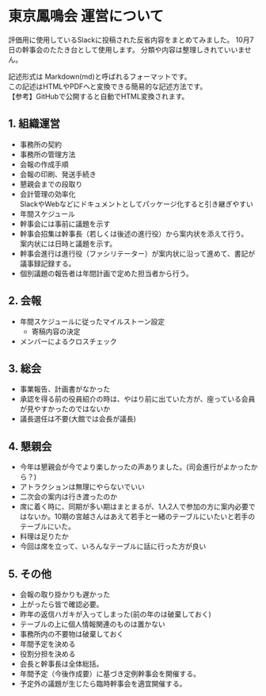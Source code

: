 # 東京鳳鳴会 運営について
評価用に使用しているSlackに投稿された反省内容をまとめてみました。
10月7日の幹事会のたたき台として使用します。
分類や内容は整理しきれていいません。

記述形式は Markdown(md)と呼ばれるフォーマットです。<br/>
この記述はHTMLやPDFへと変換できる簡易的な記述方法です。
<br/>
【参考】GitHubで公開すると自動でHTML変換されます。

## 1. 組織運営
- 事務所の契約
- 事務所の管理方法
- 会報の作成手順
- 会報の印刷、発送手続き
- 懇親会までの段取り
- 会計管理の効率化<br/>
  SlackやWebなどにドキュメントとしてパッケージ化すると引き継ぎやすい
- 年間スケジュール
- 幹事会には事前に議題を示す
- 幹事会招集は幹事長（若しくは後述の進行役）から案内状を添えて行う。  <br/>案内状には日時と議題を示す。
- 幹事会進行は進行役（ファシリテーター）が案内状に沿って進めて、書記が議事録記録する。
- 個別議題の報告者は年間計画で定めた担当者から行う。

## 2. 会報
- 年間スケジュールに従ったマイルストーン設定
    - 寄稿内容の決定
- メンバーによるクロスチェック

## 3. 総会
- 事業報告、計画書がなかった
- 承認を得る前の役員紹介の時は、やはり前に出ていた方が、座っている会員が見やすかったのではないか
- 議長選任は不要(大館では会長が議長)

## 4. 懇親会
- 今年は懇親会が今でより楽しかったの声ありました。(司会進行がよかったから？)
- アトラクションは無理にやらないでいい
- 二次会の案内は行き渡ったのか
- 席に着く時に、同期が多い期はまとまるが、1人2人で参加の方に案内必要ではないか。10期の宮越さんはあえて若手と一緒のテーブルにいたいと若手のテーブルにいた。
- 料理は足りたか
- 今回は席を立って、いろんなテーブルに話に行った方が良い

## 5. その他
- 会報の取り掛かりも遅かった
- 上がったら皆で確認必要。
- 昨年の返信ハガキが入ってしまった(前の年のは破棄しておく)
- テーブルの上に個人情報関連のものは置かない
- 事務所内の不要物は破棄しておく
- 年間予定を決める
- 役割分担を決める
- 会長と幹事長は全体総括。
- 年間予定（今後作成要）に基づき定例幹事会を開催する。
- 予定外の議題が生じたら臨時幹事会を適宜開催する。









